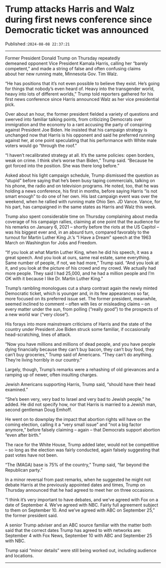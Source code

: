 # Trump attacks Harris and Walz during first news conference since Democratic ticket was announced

Published :`2024-08-08 22:37:21`

---

Former President Donald Trump on Thursday repeatedly demeaned opponent Vice President Kamala Harris, calling her “barely competent,” and made a string of false and often confusing claims about her new running mate, Minnesota Gov. Tim Walz.

“He has positions that it’s not even possible to believe they exist. He’s going for things that nobody’s even heard of. Heavy into the transgender world, heavy into lots of different worlds,” Trump told reporters gathered for his first news conference since Harris announced Walz as her vice presidential pick.

Over about an hour, the former president fielded a variety of questions and swerved into familiar talking points, from criticizing Democrats over immigration and the economy to a rant accusing the party of conspiring against President Joe Biden. He insisted that his campaign strategy is unchanged now that Harris is his opponent and said he preferred running against her, at one point speculating that his performance with White male voters would go “through the roof.”

“I haven’t recalibrated strategy at all. It’s the same policies: open borders, weak on crime. I think she’s worse than Biden,” Trump said. “Because he got forced into the position. She was there long before.”

Asked about his light campaign schedule, Trump dismissed the question as “stupid” before saying that he’s been busy taping commercials, talking on his phone, the radio and on television programs. He noted, too, that he was holding a news conference, his first in months, before saying Harris “is not smart enough” to do one of her own. His last campaign event was over the weekend, when he rallied with running mate Ohio Sen. JD Vance. Vance, for his part, has campaigned in the same states as Harris and Walz this week.

Trump also spent considerable time on Thursday complaining about media coverage of his campaign rallies, claiming at one point that the audience for his remarks on January 6, 2021 – shortly before the riots at the US Capitol – was his biggest ever and, in an absurd turn, compared favorably to the turnout for Martin Luther King Jr.’s “I Have a Dream” speech at the 1963 March on Washington for Jobs and Freedom.

“If you look at what Martin Luther King, when he did his speech, it was a great speech. And you look at ours, same real estate, same everything. Same number of people, if not, we had more,” Trump said. “And you look at it, and you look at the picture of his crowd and my crowd. We actually had more people. They said I had 25,000, and he had a million people and I’m OK with it because I like Dr. Martin Luther King.”

Trump’s rambling monologues cut a sharp contrast again the newly minted Democratic ticket, which is younger and, in its few appearances so far, more focused on its preferred issue set. The former president, meanwhile, seemed inclined to comment – often with lies or misleading claims – on every matter under the sun, from polling (“really good”) to the prospects of a new world war (“very close”).

His forays into more mainstream criticisms of Harris and the state of the country under President Joe Biden struck some familiar, if occasionally head-scratching, lines of attack.

“Now you have millions and millions of dead people, and you have people dying financially because they can’t buy bacon, they can’t buy food, they can’t buy groceries,” Trump said of Americans. “They can’t do anything. They’re living horribly in our country.”

Largely, though, Trump’s remarks were a rehashing of old grievances and a ramping up of newer, often insulting charges.

Jewish Americans supporting Harris, Trump said, “should have their head examined.”

“She’s been very, very bad to Israel and very bad to Jewish people,” he added. He did not specify how, nor that Harris is married to a Jewish man, second gentleman Doug Emhoff.

He went on to downplay the impact that abortion rights will have on the coming election, calling it a “very small issue” and “not a big factor anymore,” before falsely claiming – again – that Democrats support abortion “even after birth.”

The race for the White House, Trump added later, would not be competitive – so long as the election was fairly conducted, again falsely suggesting that past votes have not been.

“The (MAGA) base is 75% of the country,” Trump said, “far beyond the Republican party.”

In a minor reversal from past remarks, when he suggested he might not debate Harris at the previously appointed dates and times, Trump on Thursday announced that he had agreed to meet her on three occasions.

“I think it’s very important to have debates, and we’ve agreed with Fox on a date of September 4. We’ve agreed with NBC. Fairly full agreement subject to them on September 10. And we’ve agreed with ABC on September 25,” the former president said.

A senior Trump adviser and an ABC source familiar with the matter both said that the correct dates Trump has agreed to with networks are: September 4 with Fox News, September 10 with ABC and September 25 with NBC.

Trump said “minor details” were still being worked out, including audience and locations.

---

